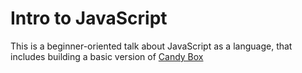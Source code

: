 # Intro to JavaScript

This is a beginner-oriented talk about JavaScript as a language, that includes building a basic version of [Candy Box](http://candies.aniwey.net/)
